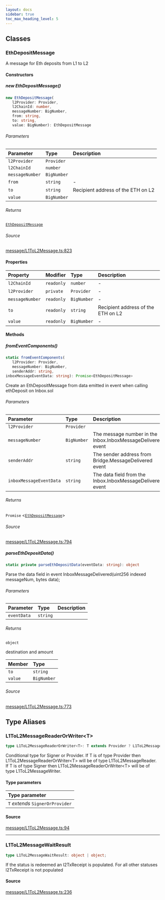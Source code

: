 ```yaml
---
layout: docs
sidebar: true
toc_max_heading_level: 5
---
```


## Classes

### EthDepositMessage

A message for Eth deposits from L1 to L2

#### Constructors

##### new EthDepositMessage()

```ts
new EthDepositMessage(
   l2Provider: Provider,
   l2ChainId: number,
   messageNumber: BigNumber,
   from: string,
   to: string,
   value: BigNumber): EthDepositMessage
```

###### Parameters

| Parameter       | Type        | Description                        |
| :-------------- | :---------- | :--------------------------------- |
| `l2Provider`    | `Provider`  |                                    |
| `l2ChainId`     | `number`    |                                    |
| `messageNumber` | `BigNumber` |                                    |
| `from`          | `string`    | -                                  |
| `to`            | `string`    | Recipient address of the ETH on L2 |
| `value`         | `BigNumber` |                                    |

###### Returns

[`EthDepositMessage`](L1ToL2Message.md#ethdepositmessage)

###### Source

[message/L1ToL2Message.ts:823](https://github.com/OffchainLabs/arbitrum-sdk/blob/d89535657484f4768d4009e0aecb95a7d5cbb9f5/src/lib/message/L1ToL2Message.ts#L823)

#### Properties

| Property        | Modifier   | Type        | Description                        |
| :-------------- | :--------- | :---------- | :--------------------------------- |
| `l2ChainId`     | `readonly` | `number`    | -                                  |
| `l2Provider`    | `private`  | `Provider`  | -                                  |
| `messageNumber` | `readonly` | `BigNumber` | -                                  |
| `to`            | `readonly` | `string`    | Recipient address of the ETH on L2 |
| `value`         | `readonly` | `BigNumber` | -                                  |

#### Methods

##### fromEventComponents()

```ts
static fromEventComponents(
   l2Provider: Provider,
   messageNumber: BigNumber,
   senderAddr: string,
inboxMessageEventData: string): Promise<EthDepositMessage>
```

Create an EthDepositMessage from data emitted in event when calling ethDeposit on Inbox.sol

###### Parameters

| Parameter               | Type        | Description                                                 |
| :---------------------- | :---------- | :---------------------------------------------------------- |
| `l2Provider`            | `Provider`  |                                                             |
| `messageNumber`         | `BigNumber` | The message number in the Inbox.InboxMessageDelivered event |
| `senderAddr`            | `string`    | The sender address from Bridge.MessageDelivered event       |
| `inboxMessageEventData` | `string`    | The data field from the Inbox.InboxMessageDelivered event   |

###### Returns

`Promise` \<[`EthDepositMessage`](L1ToL2Message.md#ethdepositmessage)\>

###### Source

[message/L1ToL2Message.ts:794](https://github.com/OffchainLabs/arbitrum-sdk/blob/d89535657484f4768d4009e0aecb95a7d5cbb9f5/src/lib/message/L1ToL2Message.ts#L794)

##### parseEthDepositData()

```ts
static private parseEthDepositData(eventData: string): object
```

Parse the data field in
event InboxMessageDelivered(uint256 indexed messageNum, bytes data);

###### Parameters

| Parameter   | Type     | Description |
| :---------- | :------- | :---------- |
| `eventData` | `string` |             |

###### Returns

`object`

destination and amount

| Member  | Type        |
| :------ | :---------- |
| `to`    | `string`    |
| `value` | `BigNumber` |

###### Source

[message/L1ToL2Message.ts:773](https://github.com/OffchainLabs/arbitrum-sdk/blob/d89535657484f4768d4009e0aecb95a7d5cbb9f5/src/lib/message/L1ToL2Message.ts#L773)

## Type Aliases

### L1ToL2MessageReaderOrWriter\<T\>

```ts
type L1ToL2MessageReaderOrWriter<T>: T extends Provider ? L1ToL2MessageReader : L1ToL2MessageWriter;
```

Conditional type for Signer or Provider. If T is of type Provider
then L1ToL2MessageReaderOrWriter\<T\> will be of type L1ToL2MessageReader.
If T is of type Signer then L1ToL2MessageReaderOrWriter\<T\> will be of
type L1ToL2MessageWriter.

#### Type parameters

| Type parameter                   |
| :------------------------------- |
| `T` _extends_ `SignerOrProvider` |

#### Source

[message/L1ToL2Message.ts:94](https://github.com/OffchainLabs/arbitrum-sdk/blob/d89535657484f4768d4009e0aecb95a7d5cbb9f5/src/lib/message/L1ToL2Message.ts#L94)

---

### L1ToL2MessageWaitResult

```ts
type L1ToL2MessageWaitResult: object | object;
```

If the status is redeemed an l2TxReceipt is populated.
For all other statuses l2TxReceipt is not populated

#### Source

[message/L1ToL2Message.ts:236](https://github.com/OffchainLabs/arbitrum-sdk/blob/d89535657484f4768d4009e0aecb95a7d5cbb9f5/src/lib/message/L1ToL2Message.ts#L236)
